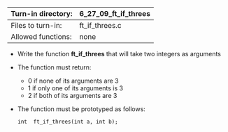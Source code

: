 Turn-in directory: | 6_27_09_ft_if_threes|
-------------|-------------|
Files to turn-in: | ft_if_threes.c |
Allowed functions: | none

* Write the function **ft_if_threes** that will take two integers as arguments
* The function must return:
  - 0 if none of its arguments are 3
  - 1 if only one of its arguments is 3
  - 2 if both of its arguments are 3
* The function must be prototyped as follows:

   `int  ft_if_threes(int a, int b);`
